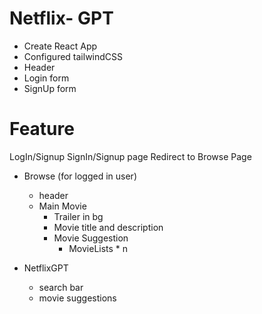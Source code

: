 # Netflix- GPT

- Create React App
- Configured tailwindCSS
- Header
- Login form 
- SignUp form

# Feature
LogIn/Signup
    SignIn/Signup page
    Redirect to Browse Page

- Browse  (for logged in user)
    - header
    - Main Movie
        - Trailer in bg
        - Movie title and description
        - Movie Suggestion
             - MovieLists * n

- NetflixGPT
    - search bar
    - movie suggestions
